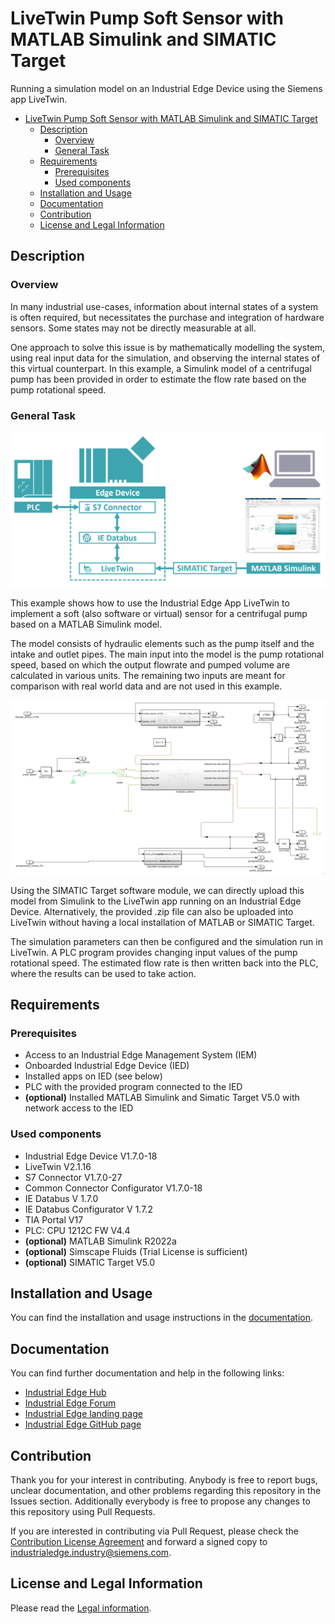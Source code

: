 # LiveTwin Pump Soft Sensor with MATLAB Simulink and SIMATIC Target

Running a simulation model on an Industrial Edge Device using the Siemens app LiveTwin.

- [LiveTwin Pump Soft Sensor with MATLAB Simulink and SIMATIC Target](#livetwin-pump-soft-sensor-with-matlab-simulink-and-simatic-target)
  - [Description](#description)
    - [Overview](#overview)
    - [General Task](#general-task)
  - [Requirements](#requirements)
    - [Prerequisites](#prerequisites)
    - [Used components](#used-components)
  - [Installation and Usage](#installation-and-usage)
  - [Documentation](#documentation)
  - [Contribution](#contribution)
  - [License and Legal Information](#license-and-legal-information)

## Description

### Overview

In many industrial use-cases, information about internal states of a system is often required, but necessitates the purchase and integration of hardware sensors. Some states may not be directly measurable at all.

One approach to solve this issue is by mathematically modelling the system, using real input data for the simulation, and observing the internal states of this virtual counterpart. In this example, a Simulink model of a centrifugal pump has been provided in order to estimate the flow rate based on the pump rotational speed.


### General Task

![architecture](/docs/graphics/architecture.png)

This example shows how to use the Industrial Edge App LiveTwin to implement a soft (also software or virtual) sensor for a centrifugal pump based on a MATLAB Simulink model.

The model consists of hydraulic elements such as the pump itself and the intake and outlet pipes. The main input into the model is the pump rotational speed, based on which the output flowrate and pumped volume are calculated in various units. The remaining two inputs are meant for comparison with real world data and are not used in this example.

![model](/docs/graphics/model.png)

Using the SIMATIC Target software module, we can directly upload this model from Simulink to the LiveTwin app running on an Industrial Edge Device. Alternatively, the provided .zip file can also be uploaded into LiveTwin without having a local installation of MATLAB or SIMATIC Target.

The simulation parameters can then be configured and the simulation run in LiveTwin. A PLC program provides changing input values of the pump rotational speed. The estimated flow rate is then written back into the PLC, where the results can be used to take action.


## Requirements

### Prerequisites

* Access to an Industrial Edge Management System (IEM)
* Onboarded Industrial Edge Device (IED)
* Installed apps on IED (see below)
* PLC with the provided program connected to the IED
* **(optional)** Installed MATLAB Simulink and Simatic Target V5.0 with network access to the IED

### Used components

* Industrial Edge Device V1.7.0-18
* LiveTwin V2.1.16
* S7 Connector V1.7.0-27
* Common Connector Configurator V1.7.0-18
* IE Databus V 1.7.0
* IE Databus Configurator V 1.7.2
* TIA Portal V17
* PLC: CPU 1212C FW V4.4
* **(optional)** MATLAB Simulink R2022a
* **(optional)** Simscape Fluids (Trial License is sufficient)
* **(optional)** SIMATIC Target V5.0

## Installation and Usage

You can find the installation and usage instructions in the [documentation](docs/Documentation.md).

## Documentation

You can find further documentation and help in the following links:

* [Industrial Edge Hub](https://iehub.eu1.edge.siemens.cloud/#/documentation)
* [Industrial Edge Forum](https://www.siemens.com/industrial-edge-forum)
* [Industrial Edge landing page](https://new.siemens.com/global/en/products/automation/topic-areas/industrial-edge/simatic-edge.html)
* [Industrial Edge GitHub page](https://github.com/industrial-edge)

## Contribution

Thank you for your interest in contributing. Anybody is free to report bugs, unclear documentation, and other problems regarding this repository in the Issues section.
Additionally everybody is free to propose any changes to this repository using Pull Requests.

If you are interested in contributing via Pull Request, please check the [Contribution License Agreement](Siemens_CLA_1.1.pdf) and forward a signed copy to [industrialedge.industry@siemens.com](mailto:industrialedge.industry@siemens.com?subject=CLA%20Agreement%20Industrial-Edge).

## License and Legal Information

Please read the [Legal information](LICENSE.txt).

